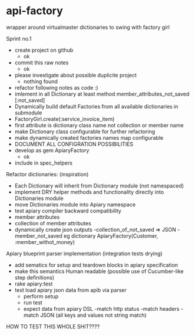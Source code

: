api-factory
===========
wrapper around virtualmaster dictionaries to swing with factory girl

Sprint no.1
  - create project on github
    - ok
  - commit this raw notes
    - ok
  - please investigate about possible duplicite project
    - nothing found  
  - refactor following notes as code :) 
  - imlement in all Dictionary at least method member_attributes_not_saved [:not_saved]
  - Dynamically build default Factories from all available dictionaries in submodule
  - FactoryGirl.create(:service_invoice_item)
  - first attribute is dictionary class name not collection or member name
  - make Dictionary class configurable for further refactoring
  - make dynamically created factories names map configurable
  - DOCUMENT ALL CONFIGRATION POSSIBILITIES
  - develop as gem ApiaryFactory
    - ok
  - include in spec_helpers


Refactor dictionaries: (inspiration) 
- Each Dictionary will inherit from Dictionary module (not namespaced)
- implement DRY helper methods and functionality directly into Dictionaries module 
- move Dictionaries module into Apiary namespace
- test apiary compiler backward compatibility
- member attributes
- collection of member attributes
- dynamically create json outputs
  -collection_of_not_saved => JSON 
  -member_not_saved
  eg dictionary ApiaryFactory(Customer, :member_withot_money)

Apiary blueprint parser implementation (integration tests drying)
- add sematics for setup and teardown blocks in apiary specification
- make this semantics Human readable (possible use of Cucumber-like step definitions)
- rake apiary:test
- test load apiary json data from apib via parser
  - perform setup
  - run test
  - expect data from apiary DSL
    -match http status
    -match headers
    -match JSON (all keys and values not string match)



HOW TO TEST THIS WHOLE SHIT????


